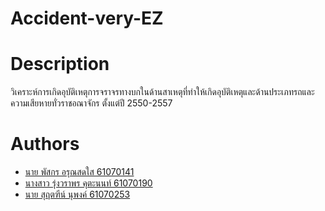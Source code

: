 # Accident-very-EZ
# Description
วิเคราะห์การเกิดอุบัติเหตุการจราจรทางบกในด้านสาเหตุที่ทำให้เกิดอุบัติเหตุและด้านประเภทรถและความเสียหายทั่วราชอณาจักร ตั้งแต่ปี 2550-2557
# Authors
* [นาย พัสกร อรุณสดใส 61070141](https://github.com/Erongi)
* [นางสาว รุ่งวราพร คุตะนนท์ 61070190](https://github.com/Rungwarapon)
* [นาย สุฤตฑีน์ นุพงค์ 61070253](https://github.com/61070253)
